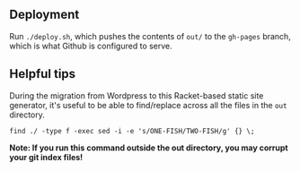 
## Deployment

Run `./deploy.sh`, which pushes the contents of `out/` to the `gh-pages` branch, which is what Github is configured to serve.

## Helpful tips 

During the migration from Wordpress to this Racket-based static site generator, it's useful to be able to find/replace across all the files in the `out` directory.

```
find ./ -type f -exec sed -i -e 's/ONE-FISH/TWO-FISH/g' {} \;
```

**Note: If you run this command outside the out directory, you may corrupt your git index files!**
